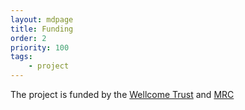 ```yaml
---
layout: mdpage
title: Funding
order: 2
priority: 100
tags: 
    - project
---
```


The project is funded by the [Wellcome Trust](http://www.wellcome.ac.uk/) and [MRC](http://www.mrc.ac.uk/index.htm)
